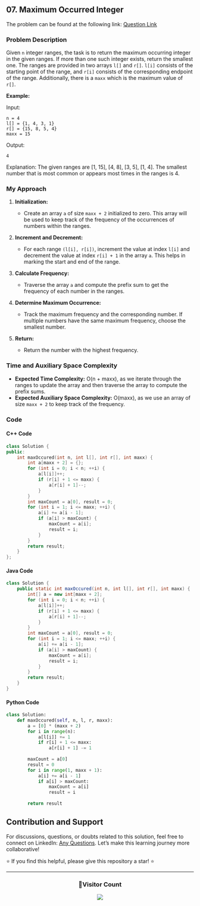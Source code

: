 ## 07. Maximum Occurred Integer

The problem can be found at the following link: [Question Link](https://www.geeksforgeeks.org/problems/maximum-occured-integer4602/1)

### Problem Description

Given `n` integer ranges, the task is to return the maximum occurring integer in the given ranges. If more than one such integer exists, return the smallest one. The ranges are provided in two arrays `l[]` and `r[]`. `l[i]` consists of the starting point of the range, and `r[i]` consists of the corresponding endpoint of the range. Additionally, there is a `maxx` which is the maximum value of `r[]`.

**Example:**

Input:
```
n = 4
l[] = {1, 4, 3, 1}
r[] = {15, 8, 5, 4}
maxx = 15
```
Output:
```
4
```
Explanation:
The given ranges are [1, 15], [4, 8], [3, 5], [1, 4]. The smallest number that is most common or appears most times in the ranges is 4.

### My Approach

1. **Initialization:**
   - Create an array `a` of size `maxx + 2` initialized to zero. This array will be used to keep track of the frequency of the occurrences of numbers within the ranges.
  
2. **Increment and Decrement:**
   - For each range `(l[i], r[i])`, increment the value at index `l[i]` and decrement the value at index `r[i] + 1` in the array `a`. This helps in marking the start and end of the range.
   
3. **Calculate Frequency:**
   - Traverse the array `a` and compute the prefix sum to get the frequency of each number in the ranges.
   
4. **Determine Maximum Occurrence:**
   - Track the maximum frequency and the corresponding number. If multiple numbers have the same maximum frequency, choose the smallest number.

5. **Return:**
   - Return the number with the highest frequency.

### Time and Auxiliary Space Complexity

- **Expected Time Complexity:** O(n + maxx), as we iterate through the ranges to update the array and then traverse the array to compute the prefix sums.
- **Expected Auxiliary Space Complexity:** O(maxx), as we use an array of size `maxx + 2` to keep track of the frequency.

### Code

#### C++ Code

```cpp
class Solution {
public:
    int maxOccured(int n, int l[], int r[], int maxx) {
        int a[maxx + 2] = {};
        for (int i = 0; i < n; ++i) {
            a[l[i]]++;
            if (r[i] + 1 <= maxx) {
                a[r[i] + 1]--;
            }
        }
        int maxCount = a[0], result = 0;
        for (int i = 1; i <= maxx; ++i) {
            a[i] += a[i - 1]; 
            if (a[i] > maxCount) {
                maxCount = a[i];
                result = i;
            }
        }
        return result;
    }
};
```

#### Java Code

```java
class Solution {
    public static int maxOccured(int n, int l[], int r[], int maxx) {
        int[] a = new int[maxx + 2];
        for (int i = 0; i < n; ++i) {
            a[l[i]]++;
            if (r[i] + 1 <= maxx) {
                a[r[i] + 1]--;
            }
        }
        int maxCount = a[0], result = 0;
        for (int i = 1; i <= maxx; ++i) {
            a[i] += a[i - 1];
            if (a[i] > maxCount) {
                maxCount = a[i];
                result = i;
            }
        }
        return result;
    }
}
```

#### Python Code

```python
class Solution:
    def maxOccured(self, n, l, r, maxx):
        a = [0] * (maxx + 2)
        for i in range(n):
            a[l[i]] += 1
            if r[i] + 1 <= maxx:
                a[r[i] + 1] -= 1
        
        maxCount = a[0]
        result = 0
        for i in range(1, maxx + 1):
            a[i] += a[i - 1]
            if a[i] > maxCount:
                maxCount = a[i]
                result = i
        
        return result
```

## Contribution and Support

For discussions, questions, or doubts related to this solution, feel free to connect on LinkedIn: [Any Questions](https://www.linkedin.com/in/het-patel-8b110525a/). Let’s make this learning journey more collaborative!

⭐ If you find this helpful, please give this repository a star! ⭐

---

<div align="center">
  <h3><b>📍Visitor Count</b></h3>
</div>

<p align="center">
  <img src="https://profile-counter.glitch.me/Hunterdii/count.svg" />
</p>
